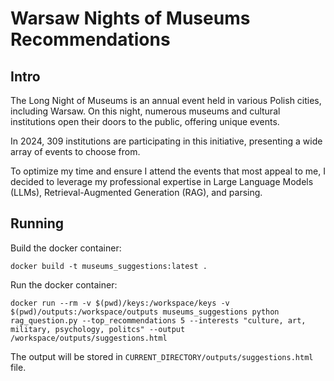 # Warsaw Nights of Museums Recommendations

## Intro

The Long Night of Museums is an annual event held in various Polish cities, including Warsaw. On this night, numerous museums and cultural institutions open their doors to the public, offering unique events.

In 2024, 309 institutions are participating in this initiative, presenting a wide array of events to choose from.

To optimize my time and ensure I attend the events that most appeal to me, I decided to leverage my professional expertise in Large Language Models (LLMs), Retrieval-Augmented Generation (RAG), and parsing.

## Running

Build the docker container:
```
docker build -t museums_suggestions:latest .
```

Run the docker container:
```
docker run --rm -v $(pwd)/keys:/workspace/keys -v $(pwd)/outputs:/workspace/outputs museums_suggestions python rag_question.py --top_recommendations 5 --interests "culture, art, military, psychology, politcs" --output /workspace/outputs/suggestions.html
```

The output will be stored in `CURRENT_DIRECTORY/outputs/suggestions.html` file.